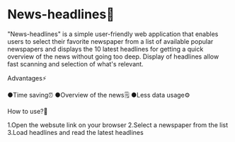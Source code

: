 # News-headlines📰
"News-headlines" is a simple user-friendly web application that enables users to select their favorite newspaper from a list of available popular newspapers and displays the 10 latest headlines for getting a quick overview of the news without going too deep. Display of headlines allow fast scanning and selection of what's relevant.

Advantages⚡️

●Time saving⏰️
●Overview of the news🗒
●Less data usage⚙️

How to use?🤔

1.Open the websute link on your browser
2.Select a newspaper from the list
3.Load headlines and read the latest headlines
